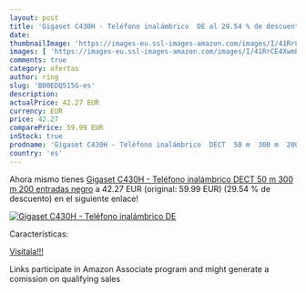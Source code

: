 ```yaml
---
layout: post
title: 'Gigaset C430H - Teléfono inalámbrico  DE al 29.54 % de descuento'
date: 
thumbnailImage: 'https://images-eu.ssl-images-amazon.com/images/I/41RrCE4XwmL._SL200_.jpg'
images: [ 'https://images-eu.ssl-images-amazon.com/images/I/41RrCE4XwmL._SL200_.jpg' ]
comments: true
category: ofertas
author: ring
slug: 'B00EDQ515G-es'
description:
actualPrice: 42.27 EUR
currency: EUR
price: 42.27
comparePrice: 59.99 EUR
inStock: true
prodname: 'Gigaset C430H - Teléfono inalámbrico  DECT  50 m  300 m  200 entradas  negro'
country: 'es'
---
```


Ahora mismo tienes [Gigaset C430H - Teléfono inalámbrico  DECT  50 m  300 m  200 entradas  negro](https://www.amazon.es/dp/B00EDQ515G/?tag=tolees-21) a 42.27 EUR (original: 59.99 EUR) (29.54 %  de descuento) en el siguiente enlace!

[![Gigaset C430H - Teléfono inalámbrico  DE](https://images-eu.ssl-images-amazon.com/images/I/41RrCE4XwmL._SL200_.jpg)](https://www.amazon.es/dp/B00EDQ515G/?tag=tolees-21)

Características:


[Visítala!!!](https://www.amazon.es/dp/B00EDQ515G/?tag=tolees-21)

Links participate in Amazon Associate program and might generate a comission on qualifying sales
